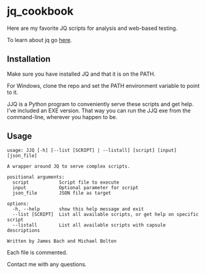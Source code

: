 # jq_cookbook
Here are my favorite JQ scripts for analysis and web-based testing.

To learn about jq go [here](https://stedolan.github.io/jq/manual/).

## Installation

Make sure you have installed JQ and that it is on the PATH.

For Windows, clone the repo and set the PATH environment variable to point to it. 

JJQ is a Python program to conveniently serve these scripts and get help. I've included an EXE version. That way you can run the JJQ exe from the command-line, wherever you happen to be.

## Usage

```
usage: JJQ [-h] [--list [SCRIPT] | --listall] [script] [input] [json_file]

A wrapper around JQ to serve complex scripts.

positional arguments:
  script           Script file to execute
  input            Optional parameter for script
  json_file        JSON file as target

options:
  -h, --help       show this help message and exit
  --list [SCRIPT]  List all available scripts, or get help on specific script
  --listall        List all available scripts with capsule descriptions

Written by James Bach and Michael Bolton
```

Each file is commented.

Contact me with any questions.
